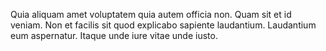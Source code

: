Quia aliquam amet voluptatem quia autem officia non. Quam sit et id veniam. Non et facilis sit quod explicabo sapiente laudantium. Laudantium eum aspernatur. Itaque unde iure vitae unde iusto.
